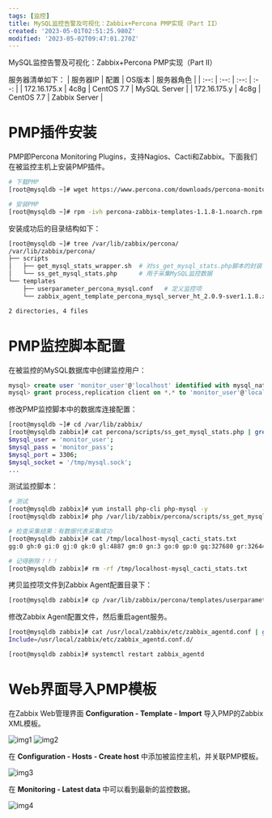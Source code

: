 ```yaml
---
tags: [监控]
title: MySQL监控告警及可视化：Zabbix+Percona PMP实现（Part II）
created: '2023-05-01T02:51:25.980Z'
modified: '2023-05-02T09:47:01.270Z'
---
```


MySQL监控告警及可视化：Zabbix+Percona PMP实现（Part II）


服务器清单如下：
| 服务器IP | 配置 | OS版本 | 服务器角色 |
| :--: | :--: | :--: | :--: |
| 172.16.175.x | 4c8g | CentOS 7.7 | MySQL Server |
| 172.16.175.y | 4c8g | CentOS 7.7 | Zabbix Server |


# PMP插件安装
PMP即Percona Monitoring Plugins，支持Nagios、Cacti和Zabbix。下面我们在被监控主机上安装PMP插件。

```bash
# 下载PMP
[root@mysqldb ~]# wget https://www.percona.com/downloads/percona-monitoring-plugins/percona-monitoring-plugins-1.1.8/binary/redhat/7/x86_64/percona-zabbix-templates-1.1.8-1.noarch.rpm

# 安装PMP
[root@mysqldb ~]# rpm -ivh percona-zabbix-templates-1.1.8-1.noarch.rpm
```

安装成功后的目录结构如下：
```bash
[root@mysqldb ~]# tree /var/lib/zabbix/percona/
/var/lib/zabbix/percona/
├── scripts
│   ├── get_mysql_stats_wrapper.sh  # 对ss_get_mysql_stats.php脚本的封装
│   └── ss_get_mysql_stats.php      # 用于采集MySQL监控数据
└── templates
    ├── userparameter_percona_mysql.conf   # 定义监控项
    └── zabbix_agent_template_percona_mysql_server_ht_2.0.9-sver1.1.8.xml   # zabbix模板文件

2 directories, 4 files
```

# PMP监控脚本配置
在被监控的MySQL数据库中创建监控用户：
```sql
mysql> create user 'monitor_user'@'localhost' identified with mysql_native_password by 'monitor_pass';
mysql> grant process,replication client on *.* to 'monitor_user'@'localhost';
```

修改PMP监控脚本中的数据库连接配置：
```bash
[root@mysqldb ~]# cd /var/lib/zabbix/
[root@mysqldb zabbix]# cat percona/scripts/ss_get_mysql_stats.php | grep '^$mysql_'
$mysql_user = 'monitor_user';
$mysql_pass = 'monitor_pass';
$mysql_port = 3306;
$mysql_socket = '/tmp/mysql.sock';
...
```

测试监控脚本：
```bash
# 测试
[root@mysqldb zabbix]# yum install php-cli php-mysql -y
[root@mysqldb zabbix]# php /var/lib/zabbix/percona/scripts/ss_get_mysql_stats.php --host localhost --items iu 

# 检查采集结果：有数据代表采集成功
[root@mysqldb zabbix]# cat /tmp/localhost-mysql_cacti_stats.txt 
gg:0 gh:0 gi:0 gj:0 gk:0 gl:4887 gm:0 gn:3 go:0 gp:0 gq:327680 gr:326443 gs:1202 gt:0 gu:1059 gv:143 gw:225 gx:135 gy:1087 gz:334 hg:51 hh:0 hi:0 hj:0 hk:-1 hl:0 hm:0 hn:-1 ho:0 hp:0 hq:0 hr:0 hs:0 ht:0 hu:0 hv:0 hw:0 hx:0 hy:0 hz:0 ig:0 ih:3 ii:0 ij:3 ik:88 il:583 im:400 in:60000 io:400 ip:0 iq:0 ir:1 is:0 it:0 iu:1 iv:1 iw:2 ix:1024 iy:200 iz:11 jg:-1 jh:-1 ji:-1 jj:-1 jk:0 jl:-1 jm:-1 jn:-1 jo:-1 jp:-1 jq:-1 jr:-1 js:-1 jt:-1 ju:25 jv:0 jw:0 jx:8 jy:0 jz:0 kg:0 kh:0 ki:0 kj:0 kk:0 kl:1 km:0 kn:0 ko:0 kp:9 kq:0 kr:0 ks:0 kt:0 ku:4 kv:0 kw:5 kx:53608 ky:1632 kz:8388608 lg:0 lh:23523577 li:23523577 lj:-1 lk:32768 ll:0 lm:2 ln:6613 lo:0 lp:0 lq:0 lr:0 ls:0 lt:0 lu:1 lv:0 lw:0 lx:0 ly:0 lz:0 mg:0 mh:0 mi:0 mj:0 mk:0 ml:1 mm:624 mn:8 mo:0 mp:8 mq:44 mr:1828 ms:4334 mt:0 mu:0 mv:2522 mw:0 mx:0 my:0 mz:333 ng:1166 nh:0 ni:0 nj:1328213 nk:0 nl:0 nm:0 nn:0 no:1 np:0 nq:2 nr:-1 ns:-1 nt:-1 nu:-1 nv:-1 nw:-1 nx:-1 ny:-1 nz:-1 og:0 oh:1529856 oi:8388608 oj:0 ok:0 ol:-1 om:-1 on:-1 oo:-1 op:-1 oq:-1 or:-1 os:-1 ot:-1 ou:-1 ov:-1 ow:-1 ox:-1 oy:-1 oz:-1 pg:-1 ph:-1 pi:-1 pj:-1 pk:-1 pl:-1 pm:-1 pn:-1 po:-1 pp:-1 pq:-1 pr:-1 ps:-1 pt:-1 pu:-1 pv:-1 pw:-1 px:-1 py:-1 pz:-1 qg:-1 qh:-1 qi:-1 qj:-1 qk:-1 ql:-1 qm:-1 qn:-1 qo:1060 qp:16988

# 记得删除！！！
[root@mysqldb zabbix]# rm -rf /tmp/localhost-mysql_cacti_stats.txt 
```

拷贝监控项文件到Zabbix Agent配置目录下：
```bash
[root@mysqldb zabbix]# cp /var/lib/zabbix/percona/templates/userparameter_percona_mysql.conf /usr/local/zabbix/etc/zabbix_agentd.conf.d/
```

修改Zabbix Agent配置文件，然后重启agent服务。
```bash
[root@mysqldb zabbix]# cat /usr/local/zabbix/etc/zabbix_agentd.conf | grep '^Include='
Include=/usr/local/zabbix/etc/zabbix_agentd.conf.d/

[root@mysqldb zabbix]# systemctl restart zabbix_agentd
```

# Web界面导入PMP模板
在Zabbix Web管理界面 **Configuration - Template - Import** 导入PMP的Zabbix XML模板。

![img1](https://img-blog.csdnimg.cn/ee175af37ee34413ba75c1e9b3341eea.png#pic_center)
![img2](https://img-blog.csdnimg.cn/95ca5faee1e0466b9ce4f501efea0f5e.png#pic_center)

在 **Configuration - Hosts - Create host** 中添加被监控主机，并关联PMP模板。

![img3](https://img-blog.csdnimg.cn/a61dce54035741259eba4d46f822eeb1.png#pic_center)

在 **Monitoring - Latest data** 中可以看到最新的监控数据。

![img4](https://img-blog.csdnimg.cn/f73cccd7ee13474c9642425f318b5e0a.png#pic_center)



